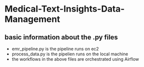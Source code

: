 # Medical-Text-Insights-Data-Management
## basic information about the .py files
- emr_pipeline.py is the pipeline runs on ec2 
- process_data.py is the pipelien runs on the local machine
- the workflows in the above files are orchestrated using Airflow 
